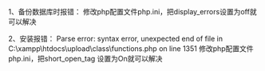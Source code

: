 1、备份数据库时报错：
修改php配置文件php.ini，把display_errors设置为off就可以解决

2、安装报错：
Parse error: syntax error, unexpected end of file in C:\xampp\htdocs\upload\class\functions.php on line 1351
修改php配置文件php.ini，把short_open_tag 设置为On就可以解决

